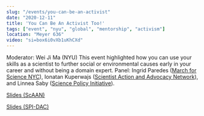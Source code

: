 ```yaml
---
slug: "/events/you-can-be-an-activist"
date: "2020-12-11"
title: 'You Can Be An Activist Too!'
tags: ["event", "nyu", "global", "mentorship", "activism"]
location: "Meyer 636"
video: "si=box6i0vXb1uKhCXd"
---
```

Moderator: Wei Ji Ma (NYU)
This event highlighted how you can use your skills as a scientist to further social or environmental causes early in your career and without being a domain expert. Panel: Ingrid Paredes ([March for Science NYC](https://www.marchforscience.nyc/)), Ionatan Kuperwajs ([Scientist Action and Advocacy Network](https://scaan.net/)), and Linnea Saby ([Science Policy Initiative]()).

[Slides (ScAAN)](https://www.cns.nyu.edu/events/growingupinscience/20201211%20ScAAN)

[Slides (SPI-DAC)](https://www.cns.nyu.edu/events/growingupinscience/20201211%20SPI-DAC)
